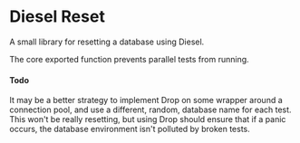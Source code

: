 # Diesel Reset

A small library for resetting a database using Diesel.

The core exported function prevents parallel tests from running.


#### Todo
It may be a better strategy to implement Drop on some wrapper around a connection pool, and use a different, random, database name for each test.
This won't be really resetting, but using Drop should ensure that if a panic occurs, the database environment isn't polluted by broken tests.